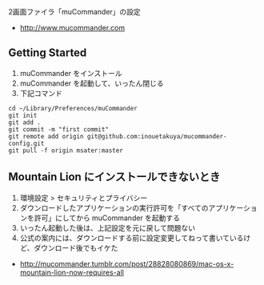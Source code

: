 2画面ファイラ「muCommander」の設定
* http://www.mucommander.com

## Getting Started
1. muCommander をインストール
1. muCommander を起動して、いったん閉じる
1. 下記コマンド

```
cd ~/Library/Preferences/muCommander
git init
git add .
git commit -m "first commit"
git remote add origin git@github.com:inouetakuya/mucommander-config.git
git pull -f origin msater:master
```

## Mountain Lion にインストールできないとき
1. 環境設定 > セキュリティとプライバシー
1. ダウンロードしたアプリケーションの実行許可を「すべてのアプリケーションを許可」にしてから muCommander を起動する
1. いったん起動した後は、上記設定を元に戻して問題ない
1. 公式の案内には、ダウンロードする前に設定変更してねって書いているけど、ダウンロード後でもイケた

* http://mucommander.tumblr.com/post/28828080869/mac-os-x-mountain-lion-now-requires-all


